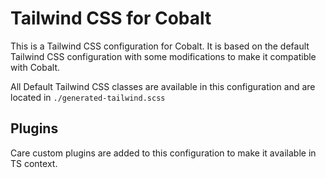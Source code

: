 # Tailwind CSS for Cobalt

This is a Tailwind CSS configuration for Cobalt. It is based on the default Tailwind CSS configuration with some modifications to make it compatible with Cobalt.

All Default Tailwind CSS classes are available in this configuration and are located in `./generated-tailwind.scss`

## Plugins

Care custom plugins are added to this configuration to make it available in TS context.
